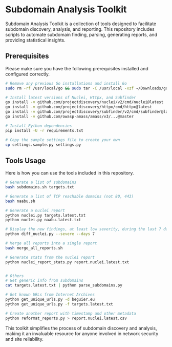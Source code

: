# Subdomain Analysis Toolkit

Subdomain Analysis Toolkit is a collection of tools designed to facilitate subdomain discovery, analysis, and reporting. This repository includes scripts to automate subdomain finding, parsing, generating reports, and providing statistical insights.

## Prerequisites

Please make sure you have the following prerequisites installed and configured correctly.

```bash
# Remove any previous Go installations and install Go
sudo rm -rf /usr/local/go && sudo tar -C /usr/local -xzf ~/Downloads/go1.20.3.linux-amd64.tar.gz

# Install latest versions of Nuclei, Httpx, and Subfinder
go install -v github.com/projectdiscovery/nuclei/v2/cmd/nuclei@latest
go install -v github.com/projectdiscovery/httpx/cmd/httpx@latest
go install -v github.com/projectdiscovery/subfinder/v2/cmd/subfinder@latest
go install -v github.com/owasp-amass/amass/v3/...@master

# Install Python dependencies
pip install -U -r requirements.txt

# Copy the sample settings file to create your own
cp settings.sample.py settings.py
```

## Tools Usage

Here is how you can use the tools included in this repository.

```bash
# Generate a list of subdomains
bash subdomains.sh targets.txt

# Generate a list of TCP reachable domains (not 80, 443)
bash naabu.sh

# Generate a nuclei report
python nuclei.py targets.latest.txt
python nuclei.py naabu.latest.txt

# Display the new findings, at least low severity, during the last 7 days
python diff_nuclei.py --severe --days 7

# Merge all reports into a single report
bash merge_all_reports.sh

# Generate stats from the nuclei report
python nuclei_report_stats.py report.nuclei.latest.txt


# Others
# Get generic info from subdomains
cat targets.latest.txt | python parse_subdomains.py

# Get known URLs from Internet Archives
python get_unique_urls.py -d beguier.eu
python get_unique_urls.py -f targets.latest.txt

# Create another report with timestamp and other metadata
python reformat_reports.py > report.nuclei.latest.csv
```

This toolkit simplifies the process of subdomain discovery and analysis, making it an invaluable resource for anyone involved in network security and site reliability.
